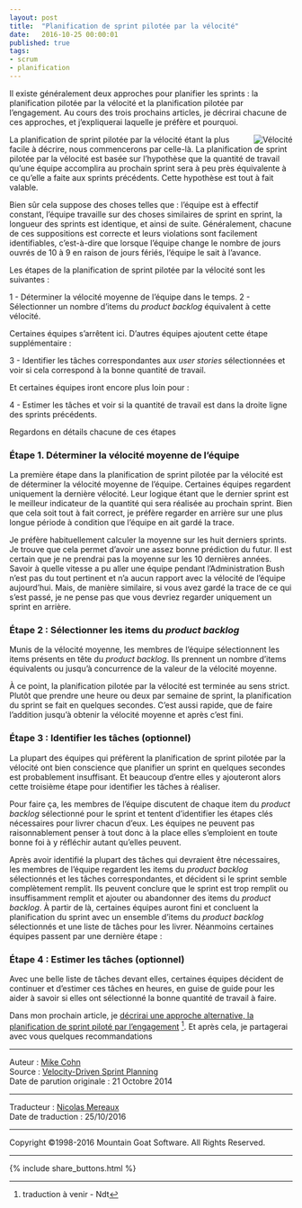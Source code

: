 ```yaml
---
layout: post
title:  "Planification de sprint pilotée par la vélocité"
date:   2016-10-25 00:00:01
published: true
tags: 
- scrum
- planification
---
```


Il existe généralement deux approches pour planifier les sprints : la planification pilotée par la vélocité et la planification pilotée par l’engagement. Au cours des trois prochains articles, je décrirai chacune de ces approches, et j’expliquerai laquelle je préfère et pourquoi.

<div align="right" style="float:right; padding-left:30px" >
  <img title="Vélocité" src="{{ site.url }}assets/mountain_goat/velocity.jpg" />
</div>

La planification de sprint pilotée par la vélocité étant la plus facile à décrire, nous commencerons par celle-là. La planification de sprint pilotée par la vélocité est basée sur l’hypothèse que la quantité de travail qu’une équipe accomplira au prochain sprint sera à peu près équivalente à ce qu’elle a faite aux sprints précédents. Cette hypothèse est tout à fait valable.

Bien sûr cela suppose des choses telles que : l’équipe est à effectif constant, l’équipe travaille sur des choses similaires de sprint en sprint, la longueur des sprints est identique, et ainsi de suite. Généralement, chacune de ces suppositions est correcte et leurs violations sont facilement identifiables, c’est-à-dire que lorsque l’équipe change le nombre de jours ouvrés de 10 à 9 en raison de jours fériés, l’équipe le sait à l’avance.

Les étapes de la planification de sprint pilotée par la vélocité sont les suivantes :

1 - Déterminer la vélocité moyenne de l’équipe dans le temps.
2 -  Sélectionner un nombre d’items du _product backlog_ équivalent à cette vélocité.

Certaines équipes s’arrêtent ici. D’autres équipes ajoutent cette étape supplémentaire :

3 - Identifier les tâches correspondantes aux _user stories_ sélectionnées et voir si cela correspond à la bonne quantité de travail.

Et certaines équipes iront encore plus loin pour :

4 - Estimer les tâches et voir si la quantité de travail est dans la droite ligne des sprints précédents.

Regardons en détails chacune de ces étapes

### Étape 1. Déterminer la vélocité moyenne de l’équipe

La première étape dans la planification de sprint pilotée par la vélocité est de déterminer la vélocité moyenne de l’équipe. Certaines équipes regardent uniquement la dernière vélocité. Leur logique étant que le dernier sprint est le meilleur indicateur de la quantité qui sera réalisée au prochain sprint. Bien que cela soit tout à fait correct, je préfère regarder en arrière sur une plus longue période à condition que l’équipe en ait gardé la trace.

Je préfère habituellement calculer la moyenne sur les huit derniers sprints. Je trouve que cela permet d’avoir une assez bonne prédiction du futur. Il est certain que je ne prendrai pas la moyenne sur les 10 dernières années. Savoir à quelle vitesse a pu aller une équipe pendant l’Administration Bush n’est pas du tout pertinent et n’a aucun rapport avec la vélocité de l’équipe aujourd’hui. Mais, de manière similaire, si vous avez gardé la trace de ce qui s’est passé, je ne pense pas que vous devriez regarder uniquement un sprint en arrière.

### Étape 2 : Sélectionner les items du _product backlog_

Munis de la vélocité moyenne, les membres de l’équipe sélectionnent les items présents en tête du _product backlog_. Ils prennent un nombre d’items équivalents ou jusqu’à concurrence de la valeur de la vélocité moyenne.

À ce point, la planification pilotée par la vélocité est terminée au sens strict. Plutôt que prendre une heure ou deux par semaine de sprint, la planification du sprint se fait en quelques secondes. C’est aussi rapide, que de faire l’addition jusqu’à obtenir la vélocité moyenne et après c’est fini.

### Étape 3 : Identifier les tâches (optionnel)

La plupart des équipes qui préfèrent la planification de sprint pilotée par la vélocité ont bien conscience que planifier un sprint en quelques secondes est probablement insuffisant. Et beaucoup d’entre elles y ajouteront alors cette troisième étape pour identifier les tâches à réaliser.

Pour faire ça, les membres de l’équipe discutent de chaque item du _product backlog_ sélectionné pour le sprint et tentent d’identifier les étapes clés nécessaires pour livrer chacun d’eux. Les équipes ne peuvent pas raisonnablement penser à tout donc à la place elles s’emploient en toute bonne foi à y réfléchir autant qu’elles peuvent.

Après avoir identifié la plupart des tâches qui devraient être nécessaires, les membres de l’équipe regardent les items du _product backlog_ sélectionnés et les tâches correspondantes, et décident si le sprint semble complètement remplit. Ils peuvent conclure que le sprint est trop remplit ou insuffisamment remplit et ajouter ou abandonner des items du _product backlog_. À partir de là, certaines équipes auront fini et concluent la planification du sprint avec un ensemble d’items du _product backlog_ sélectionnés et une liste de tâches pour les livrer. Néanmoins certaines équipes passent par une dernière étape :

### Étape 4 : Estimer les tâches (optionnel)

Avec une belle liste de tâches devant elles, certaines équipes décident de continuer et d’estimer ces tâches en heures, en guise de guide pour les aider à savoir si elles ont sélectionné la bonne quantité de travail à faire.

Dans mon prochain article, je [décrirai une approche alternative, la planification de sprint piloté par l’engagement]() [^1]. Et après cela, je partagerai avec vous quelques recommandations  

[^1]: traduction à venir - Ndt  

---  
Auteur : [Mike Cohn](https://www.mountaingoatsoftware.com/company/about-mike-cohn)  
Source : [Velocity-Driven Sprint Planning](https://www.mountaingoatsoftware.com/blog/velocity-driven-sprint-planning)  
Date de parution originale : 21 Octobre 2014  

---
Traducteur : [Nicolas Mereaux](http://www.les-traducteurs-agiles.org/traducteurs/)  
Date de traduction : 25/10/2016

---

Copyright ©1998-2016 Mountain Goat Software. All Rights Reserved.

---

{% include share_buttons.html %}
